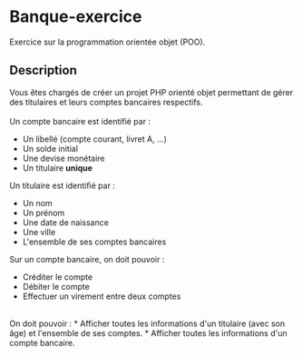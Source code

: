 # Banque-exercice

Exercice sur la programmation orientée objet (POO).

## Description

Vous êtes chargés de créer un projet PHP orienté objet permettant de gérer des titulaires et leurs comptes bancaires respectifs.  
<br>
Un compte bancaire est identifié par :  
* Un libellé (compte courant, livret A, ...)
* Un solde initial
* Une devise monétaire
* Un titulaire __unique__

Un titulaire est identifié par : 
* Un nom
* Un prénom
* Une date de naissance
* Une ville
* L'ensemble de ses comptes bancaires

Sur un compte bancaire, on doit pouvoir :
* Créditer le compte
* Débiter le compte
* Effectuer un virement entre deux comptes

<br>
On doit pouvoir : 
* Afficher toutes les informations d'un titulaire (avec son âge) et l'ensemble de ses comptes.
* Afficher toutes les informations d'un compte bancaire.
